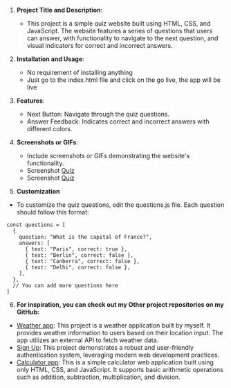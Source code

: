 1. **Project Title and Description**:

   - This project is a simple quiz website built using HTML, CSS, and JavaScript. The website features a series of questions that users can answer, with functionality to navigate to the next question, and visual indicators for correct and incorrect answers.

2. **Installation and Usage**:

   - No requirement of installing anything
   - Just go to the index.html file and click on the go live, the app will be live

3. **Features**:

   - Next Button: Navigate through the quiz questions.
   - Answer Feedback: Indicates correct and incorrect answers with different colors.

4. **Screenshots or GIFs**:

   - Include screenshots or GIFs demonstrating the website's functionality.
   - Screenshot [Quiz](./Screenshot%202024-05-27%20at%2022.23.50.jpg)
   - Screenshot [Quiz](./Screenshot%202024-05-27%20at%2022.23.56.jpg)

5. **Customization**

- To customize the quiz questions, edit the questions.js file. Each question should follow this format:

```
const questions = [
  {
    question: "What is the capital of France?",
    answers: [
      { text: "Paris", correct: true },
      { text: "Berlin", correct: false },
      { text: "Canberra", correct: false },
      { text: "Delhi", correct: false },
    ],
  },
  // You can add more questions here
]
```

6. **For inspiration, you can check out my Other project repositories on my GitHub:**

- [Weather app](https://github.com/Rahulboro/wether-app): This project is a weather application built by myself. It provides weather information to users based on their location input. The app utilizes an external API to fetch weather data.
- [Sign Up](https://github.com/Rahulboro/reactjs-signup-form): This project demonstrates a robust and user-friendly authentication system, leveraging modern web development practices.
- [Calculator app](https://github.com/Rahulboro/calculator2024): This is a simple calculator web application built using only HTML, CSS, and JavaScript. It supports basic arithmetic operations such as addition, subtraction, multiplication, and division.
